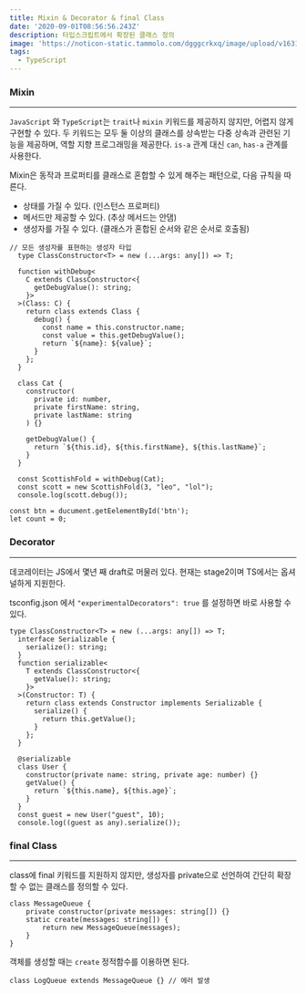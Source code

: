 ```yaml
---
title: Mixin & Decorator & final Class
date: '2020-09-01T08:56:56.243Z'
description: 타입스크립트에서 확장된 클래스 정의
image: 'https://noticon-static.tammolo.com/dgggcrkxq/image/upload/v1631952586/tlog/cover/typescript_edpims.jpg'
tags:
  - TypeScript
---
```



### Mixin

---

`JavaScript` 와 `TypeScript`는 `trait`나 `mixin` 키워드를 제공하지 않지만, 어렵지 않게 구현할 수 있다. 두 키워드는 모두 둘 이상의 클래스를 상속받는 다중 상속과 관련된 기능을 제공하며, 역할 지향 프로그래밍을 제공한다. `is-a` 관계 대신 `can`, `has-a` 관계를 사용한다.

Mixin은 동작과 프로퍼티를 클래스로 혼합할 수 있게 해주는 패턴으로, 다음 규칙을 따른다.

- 상태를 가질 수 있다. (인스턴스 프로퍼티)
- 메서드만 제공할 수 있다. (추상 메서드는 안댐)
- 생성자를 가질 수 있다. (클래스가 혼합된 순서와 같은 순서로 호출됨)

```tsx
// 모든 생성자를 표현하는 생성자 타입
  type ClassConstructor<T> = new (...args: any[]) => T;

  function withDebug<
    C extends ClassConstructor<{
      getDebugValue(): string;
    }>
  >(Class: C) {
    return class extends Class {
      debug() {
        const name = this.constructor.name;
        const value = this.getDebugValue();
        return `${name}: ${value}`;
      }
    };
  }

  class Cat {
    constructor(
      private id: number,
      private firstName: string,
      private lastName: string
    ) {}

    getDebugValue() {
      return `${this.id}, ${this.firstName}, ${this.lastName}`;
    }
  }

  const ScottishFold = withDebug(Cat);
  const scott = new ScottishFold(3, "leo", "lol");
  console.log(scott.debug());

const btn = ducument.getEelementById('btn');
let count = 0;
```

### Decorator

---

데코레이터는 JS에서 몇년 째 draft로 머물러 있다. 현재는 stage2이며 TS에서는 옵셔널하게 지원한다.

tsconfig.json 에서 `"experimentalDecorators": true` 를 설정하면 바로 사용할 수 있다.

```tsx
type ClassConstructor<T> = new (...args: any[]) => T;
  interface Serializable {
    serialize(): string;
  }
  function serializable<
    T extends ClassConstructor<{
      getValue(): string;
    }>
  >(Constructor: T) {
    return class extends Constructor implements Serializable {
      serialize() {
        return this.getValue();
      }
    };
  }

  @serializable
  class User {
    constructor(private name: string, private age: number) {}
    getValue() {
      return `${this.name}, ${this.age}`;
    }
  }
  const guest = new User("guest", 10);
  console.log((guest as any).serialize());
```

### final Class

---

class에 final 키워드를 지원하지 않지만, 생성자를 private으로 선언하여 간단히 확장할 수 없는 클래스를 정의할 수 있다.

```tsx
class MessageQueue {
	private constructor(private messages: string[]) {}
	static create(messages: string[]) {
		return new MessageQueue(messages);
	}
}
```

객체를 생성할 때는 `create` 정적함수를 이용하면 된다.

```tsx
class LogQueue extends MessageQueue {} // 에러 발생
```